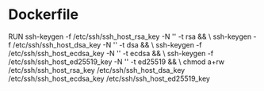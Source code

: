 # Dockerfile

RUN ssh-keygen -f /etc/ssh/ssh_host_rsa_key -N '' -t rsa && \ ssh-keygen -f /etc/ssh/ssh_host_dsa_key -N '' -t dsa && \ ssh-keygen -f /etc/ssh/ssh_host_ecdsa_key -N '' -t ecdsa && \ ssh-keygen -f /etc/ssh/ssh_host_ed25519_key -N '' -t ed25519 && \ chmod a+rw /etc/ssh/ssh_host_rsa_key /etc/ssh/ssh_host_dsa_key /etc/ssh/ssh_host_ecdsa_key /etc/ssh/ssh_host_ed25519_key
